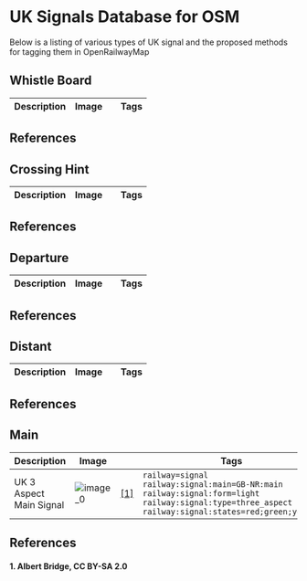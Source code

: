# UK Signals Database for OSM
Below is a listing of various types of UK signal and the proposed methods for tagging them in OpenRailwayMap

## Whistle Board

| **Description** | **Image** | | **Tags** |
|---|---|---|---|
## References

## Crossing Hint

| **Description** | **Image** | | **Tags** |
|---|---|---|---|
## References

## Departure

| **Description** | **Image** | | **Tags** |
|---|---|---|---|
## References

## Distant

| **Description** | **Image** | | **Tags** |
|---|---|---|---|
## References

## Main

| **Description** | **Image** | | **Tags** |
|---|---|---|---|
| UK 3 Aspect Main Signal | ![image_0](https://s0.geograph.org.uk/geophotos/04/11/11/4111142_bd795404.jpg) |[[1]](#1-albert-bridge-cc-by-sa-20) | `railway=signal`</br>`railway:signal:main=GB-NR:main`</br>`railway:signal:form=light`</br>`railway:signal:type=three_aspect`</br>`railway:signal:states=red;green;yellow` |
## References
#### 1. Albert Bridge, CC BY-SA 2.0
